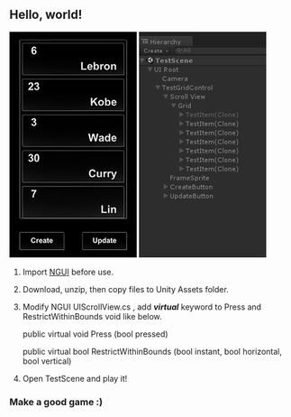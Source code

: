 
## Hello, world!

![](/Screen.png) ![](/Hierarchy.png)

1. Import [NGUI](https://www.assetstore.unity3d.com/en/#!/content/2413) before use.

2. Download, unzip, then copy files to Unity Assets folder.

3. Modify NGUI UIScrollView.cs , add **_virtual_** keyword to Press and RestrictWithinBounds void like below.

	public virtual void Press (bool pressed)

	public virtual bool RestrictWithinBounds (bool instant, bool horizontal, bool vertical)
    
4. Open TestScene and play it!


### Make a good game :)
